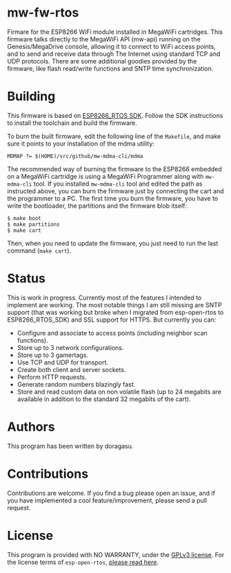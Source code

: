 # mw-fw-rtos
Firmare for the ESP8266 WiFi module installed in MegaWiFi cartridges. This firmware talks directly to the MegaWiFi API (mw-api) running on the Genesis/MegaDrive console, allowing it to connect to WiFi access points, and to send and receive data through The Internet using standard TCP and UDP protocols. There are some additional goodies provided by the firmware, like flash read/write functions and SNTP time synchronization.

# Building
This firmware is based on [ESP8266\_RTOS SDK](https://github.com/espressif/ESP8266_RTOS_SDK). Follow the SDK instructions to install the toolchain and build the firmware.

To burn the built firmware, edit the following line of the `Makefile`, and make sure it points to your installation of the mdma utility:
```
MDMAP ?= $(HOME)/src/github/mw-mdma-cli/mdma
```

The recommended way of burning the firmware to the ESP8266 embedded on a MegaWiFi cartridge is using a MegaWiFi Programmer along with `mw-mdma-cli` tool. If you installed `mw-mdma-cli` tool and edited the path as instructed above, you can burn the firmware just by connecting the cart and the programmer to a PC. The first time you burn the firmware, you have to write the bootloader, the partitions and the firmware blob itself:

```
$ make boot
$ make partitions
$ make cart
```

Then, when you need to update the firmware, you just need to run the last command (`make cart`).

# Status

This is work in progress. Currently most of the features I intended to implement are working. The most notable things I am still missing are SNTP support (that was working but broke when I migrated from esp-open-rtos to ESP8266\_RTOS\_SDK) and SSL support for HTTPS. But currently you can:

* Configure and associate to access points (including neighbor scan functions).
* Store up to 3 network configurations.
* Store up to 3 gamertags.
* Use TCP and UDP for transport.
* Create both client and server sockets.
* Perform HTTP requests.
* Generate random numbers blazingly fast.
* Store and read custom data on non volatile flash (up to 24 megabits are available in addition to the standard 32 megabits of the cart).

# Authors
This program has been written by doragasu.

# Contributions
Contributions are welcome. If you find a bug please open an issue, and if you have implemented a cool feature/improvement, please send a pull request.

# License
This program is provided with NO WARRANTY, under the [GPLv3 license](https://www.gnu.org/licenses/gpl-3.0.html). For the license terms of `esp-open-rtos`, [please read here](https://github.com/SuperHouse/esp-open-rtos/blob/master/README.md#licensing).

